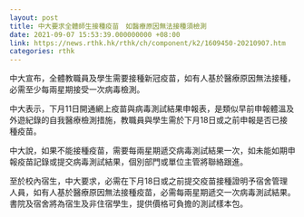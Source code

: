 ```yaml
---
layout: post
title: 中大要求全體師生接種疫苗　如醫療原因無法接種須檢測
date: 2021-09-07 15:53:39.000000000 +08:00
link: https://news.rthk.hk/rthk/ch/component/k2/1609450-20210907.htm
categories: rthk
---
```


中大宣布，全體教職員及學生需要接種新冠疫苗，如有人基於醫療原因無法接種，必需至少每兩星期接受一次病毒檢測。

中大表示，下月11日開通網上疫苗與病毒測試結果申報表，是類似早前申報體溫及外遊紀錄的自我醫療檢測措施，教職員與學生需於下月18日或之前申報是否已接種疫苗。

中大說，如果不能接種疫苗，需要每兩星期遞交病毒測試結果一次，如未能如期申報疫苗記錄或提交病毒測試結果，個別部門或單位主管將聯絡跟進。

至於校內宿生，中大要求，必需在下月18日或之前提交疫苗接種證明予宿舍管理人員，如有人基於醫療原因無法接種疫苗，必需每兩星期遞交一次病毒測試結果。書院及宿舍將為宿生及非住宿學生，提供價格可負擔的測試樣本包。

